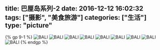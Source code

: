 title: 巴厘岛系列-2
date: 2016-12-12 16:02:32
tags: ["摄影", "美食旅游"]
categories: ["生活"]
type: "picture"
---
{% gp 9-1 %}
![BALI](/img/2016121201/01.jpg)
![BALI](/img/2016121201/02.jpg)
![BALI](/img/2016121201/03.jpg)
![BALI](/img/2016121201/04.jpg)
![BALI](/img/2016121201/05.jpg)
![BALI](/img/2016121201/06.jpg)
![BALI](/img/2016121201/07.jpg)
![BALI](/img/2016121201/08.jpg)
![BALI](/img/2016121201/09.jpg)
{% endgp %}